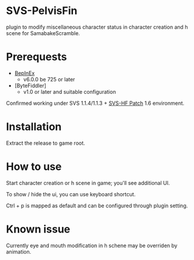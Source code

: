 # SVS-PelvisFin

plugin to modify miscellaneous character status in character creation and h scene for SamabakeScramble.

# Prerequests

 * [BepInEx](https://github.com/BepInEx/BepInEx)
   * v6.0.0 be 725 or later
 * [ByteFiddler]
   * v1.0 or later and suitable configuration

Confirmed working under SVS 1.1.4/1.1.3 + [SVS-HF Patch](https://github.com/ManlyMarco/SVS-HF_Patch) 1.6 environment.

# Installation

Extract the release to game root.

# How to use

Start character creation or h scene in game; you'll see additional UI.

To show / hide the ui, you can use keyboard shortcut.

Ctrl + p is mapped as default and can be configured through plugin setting. 

# Known issue

Currently eye and mouth modification in h schene may be overriden by animation.